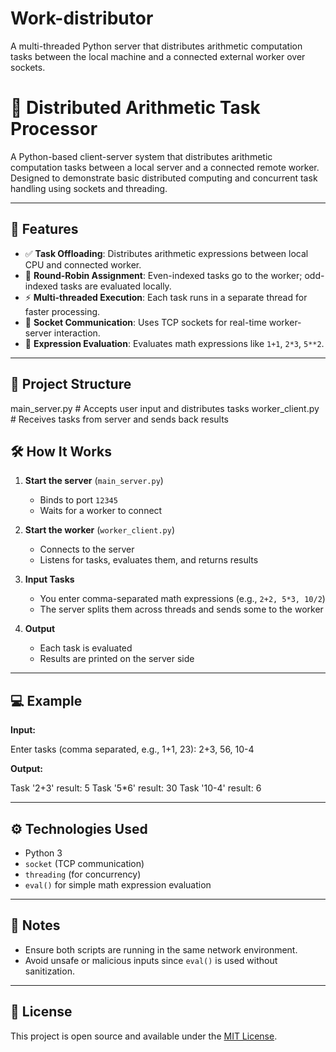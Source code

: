 # Work-distributor
A multi-threaded Python server that distributes arithmetic computation tasks between the local machine and a connected external worker over sockets.
# 🔢 Distributed Arithmetic Task Processor

A Python-based client-server system that distributes arithmetic computation tasks between a local server and a connected remote worker. Designed to demonstrate basic distributed computing and concurrent task handling using sockets and threading.

---

## 🚀 Features

- ✅ **Task Offloading**: Distributes arithmetic expressions between local CPU and connected worker.
- 🔀 **Round-Robin Assignment**: Even-indexed tasks go to the worker; odd-indexed tasks are evaluated locally.
- ⚡ **Multi-threaded Execution**: Each task runs in a separate thread for faster processing.
- 🔗 **Socket Communication**: Uses TCP sockets for real-time worker-server interaction.
- 🧠 **Expression Evaluation**: Evaluates math expressions like `1+1`, `2*3`, `5**2`.

---

## 📁 Project Structure

main_server.py # Accepts user input and distributes tasks
worker_client.py # Receives tasks from server and sends back results

## 🛠️ How It Works

1. **Start the server** (`main_server.py`)
   - Binds to port `12345`
   - Waits for a worker to connect

2. **Start the worker** (`worker_client.py`)
   - Connects to the server
   - Listens for tasks, evaluates them, and returns results

3. **Input Tasks**
   - You enter comma-separated math expressions (e.g., `2+2, 5*3, 10/2`)
   - The server splits them across threads and sends some to the worker

4. **Output**
   - Each task is evaluated
   - Results are printed on the server side

---

## 💻 Example

**Input:**

Enter tasks (comma separated, e.g., 1+1, 23): 2+3, 56, 10-4

**Output:**

Task '2+3' result: 5
Task '5*6' result: 30
Task '10-4' result: 6

---

## ⚙️ Technologies Used

- Python 3
- `socket` (TCP communication)
- `threading` (for concurrency)
- `eval()` for simple math expression evaluation

---

## 📌 Notes

- Ensure both scripts are running in the same network environment.
- Avoid unsafe or malicious inputs since `eval()` is used without sanitization.

---

## 📄 License

This project is open source and available under the [MIT License](LICENSE).

